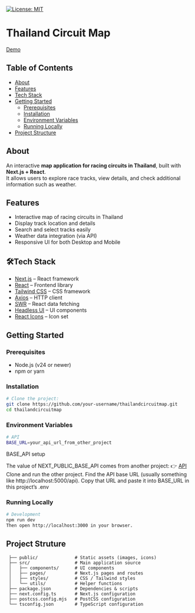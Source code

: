 [![License: MIT](https://img.shields.io/badge/License-MIT-blue)](https://opensource.org/licenses/MIT)

# Thailand Circuit Map

[Demo](https://thailandcircuitgpsapi.onrender.com)

## Table of Contents
- [About](#about)
- [Features](#features)
- [Tech Stack](#tech-stack)
- [Getting Started](#getting-started)
  - [Prerequisites](#prerequisites)
  - [Installation](#installation)
  - [Environment Variables](#environment-variables)
  - [Running Locally](#running-locally)
- [Project Structure](#project-structure)

## About
An interactive **map application for racing circuits in Thailand**, built with **Next.js + React**.  
It allows users to explore race tracks, view details, and check additional information such as weather.

## Features
- Interactive map of racing circuits in Thailand  
- Display track location and details  
- Search and select tracks easily  
- Weather data integration (via API)  
- Responsive UI for both Desktop and Mobile  


## 🛠Tech Stack
- [Next.js](https://nextjs.org/) – React framework  
- [React](https://react.dev/) – Frontend library  
- [Tailwind CSS](https://tailwindcss.com/) – CSS framework  
- [Axios](https://axios-http.com/) – HTTP client  
- [SWR](https://swr.vercel.app/) – React data fetching  
- [Headless UI](https://headlessui.dev/) – UI components  
- [React Icons](https://react-icons.github.io/react-icons/) – Icon set  

## Getting Started
### Prerequisites
- Node.js (v24 or newer)
- npm or yarn

### Installation

```bash
# Clone the project:
git clone https://github.com/your-username/thailandcircuitmap.git
cd thailandcircuitmap
```

### Environment Variables
```bash
# API
BASE_URL=your_api_url_from_other_project
```
BASE_API setup

The value of NEXT_PUBLIC_BASE_API comes from another project:
👉 [API](https://github.com/sbjame/ThailandCircuitGpsApi/tree/main)
Clone and run the other project.
Find the API base URL (usually something like http://localhost:5000/api).
Copy that URL and paste it into BASE_URL in this project’s .env

### Running Locally
```bash
# Development
npm run dev
Then open http://localhost:3000 in your browser.
```

## Project Struture
```text
 ├── public/              # Static assets (images, icons)
 ├── src/                 # Main application source
 │   ├── components/      # UI components
 │   ├── pages/           # Next.js pages and routes
 │   ├── styles/          # CSS / Tailwind styles
 │   └── utils/           # Helper functions
 ├── package.json         # Dependencies & scripts
 ├── next.config.ts       # Next.js configuration
 ├── postcss.config.mjs   # PostCSS configuration
 └── tsconfig.json        # TypeScript configuration
```
